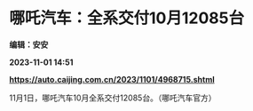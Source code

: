 # 哪吒汽车：全系交付10月12085台
**编辑：安安**

**2023-11-01 14:51**

**https://auto.caijing.com.cn/2023/1101/4968715.shtml**

11月1日，哪吒汽车10月全系交付12085台。（哪吒汽车官方）